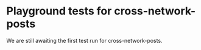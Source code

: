 # Playground tests for cross-network-posts
We are still awaiting the first test run for cross-network-posts.
